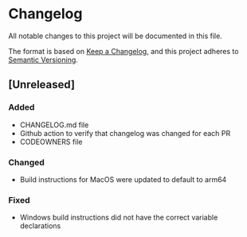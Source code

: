 # Changelog

All notable changes to this project will be documented in this file.

The format is based on [Keep a Changelog](https://keepachangelog.com/en/1.1.0/),
and this project adheres to [Semantic Versioning](https://semver.org/spec/v2.0.0.html).

## [Unreleased]

### Added

- CHANGELOG.md file
- Github action to verify that changelog was changed for each PR
- CODEOWNERS file

### Changed

- Build instructions for MacOS were updated to default to arm64

### Fixed

- Windows build instructions did not have the correct variable declarations